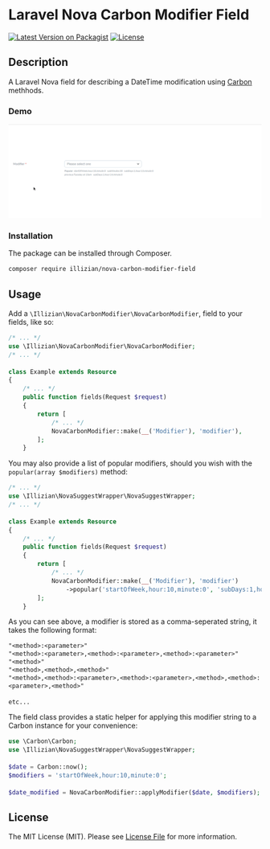 # Laravel Nova Carbon Modifier Field

[![Latest Version on Packagist](https://img.shields.io/packagist/v/illizian/nova-carbon-modifier-field.svg)](https://packagist.org/packages/illizian/nova-carbon-modifier-field)
[![License](https://img.shields.io/packagist/l/Illizian/nova-carbon-modifier-field.svg)](https://github.com/Illizian/nova-carbon-modifier-field/blob/master/LICENSE.md)

## Description

A Laravel Nova field for describing a DateTime modification using [Carbon](https://packagist.org/packages/nesbot/carbon) methhods.

### Demo

![Demo](https://raw.githubusercontent.com/Illizian/nova-carbon-modifier-field/main/docs/nova-carbon-modifier-field-demo.gif)

### Installation

The package can be installed through Composer.

```bash
composer require illizian/nova-carbon-modifier-field
```

## Usage

Add a `\Illizian\NovaCarbonModifier\NovaCarbonModifier`, field to your fields, like so:

```php
/* ... */
use \Illizian\NovaCarbonModifier\NovaCarbonModifier;
/* ... */

class Example extends Resource
{
    /* ... */
    public function fields(Request $request)
    {
        return [
            /* ... */
            NovaCarbonModifier::make(__('Modifier'), 'modifier'),
        ];
    }
```

You may also provide a list of popular modifiers, should you wish with the `popular(array $modifiers)` method:

```php
/* ... */
use \Illizian\NovaSuggestWrapper\NovaSuggestWrapper;
/* ... */

class Example extends Resource
{
    /* ... */
    public function fields(Request $request)
    {
        return [
            /* ... */
            NovaCarbonModifier::make(__('Modifier'), 'modifier')
                ->popular('startOfWeek,hour:10,minute:0', 'subDays:1,hour:13,minute:0'),
        ];
    }
```

As you can see above, a modifier is stored as a comma-seperated string, it takes the following format:

```
"<method>:<parameter>"
"<method>:<parameter>,<method>:<parameter>,<method>:<parameter>"
"<method>"
"<method>,<method>,<method>"
"<method>,<method>:<parameter>,<method>:<parameter>,<method>,<method>:<parameter>,<method>"

etc...
```

The field class provides a static helper for applying this modifier string to a Carbon instance for your convenience:

```php
use \Carbon\Carbon;
use \Illizian\NovaSuggestWrapper\NovaSuggestWrapper;

$date = Carbon::now();
$modifiers = 'startOfWeek,hour:10,minute:0';

$date_modified = NovaCarbonModifier::applyModifier($date, $modifiers);
```

## License

The MIT License (MIT). Please see [License File](https://github.com/Illizian/nova-carbon-modifier-field/blob/main/LICENSE.md) for more information.
